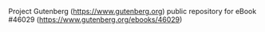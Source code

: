 Project Gutenberg (https://www.gutenberg.org) public repository for eBook #46029 (https://www.gutenberg.org/ebooks/46029)
